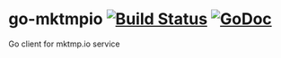 # go-mktmpio [![Build Status](https://travis-ci.org/mktmpio/go-mktmpio.svg)](https://travis-ci.org/mktmpio/go-mktmpio) [![GoDoc](https://godoc.org/github.com/mktmpio/go-mktmpio?status.svg)](https://godoc.org/github.com/mktmpio/go-mktmpio)
Go client for mktmp.io service
